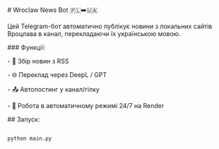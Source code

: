 \# Wroclaw News Bot 🇵🇱➡️🇺🇦



Цей Telegram-бот автоматично публікує новини з локальних сайтів Вроцлава в канал, перекладаючи їх українською мовою.



\### Функції:

\- 📰 Збір новин з RSS

\- 🌐 Переклад через DeepL / GPT

\- 📤 Автопостинг у канал/гілку

\- 🔁 Робота в автоматичному режимі 24/7 на Render



\## Запуск:

```bash

python main.py



